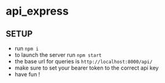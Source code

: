 # api_express
## SETUP
- run `npm i`
- to launch the server run `npm start`
- the base url for queries is `http://localhost:8000/api/`
- make sure to set your bearer token to the correct api key
- have fun !